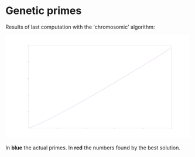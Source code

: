 # Genetic primes

Results of last computation with the 'chromosomic' algorithm:

![alt text](https://raw.githubusercontent.com/mcrampon/genetic_primes/master/chromosomic/absolute.png "Results for chromosomic computation")

In **blue** the actual primes.
In **red** the numbers found by the best solution.
